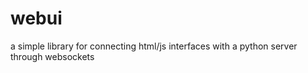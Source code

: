 webui
=====

a simple library for connecting html/js interfaces with a python server through websockets
